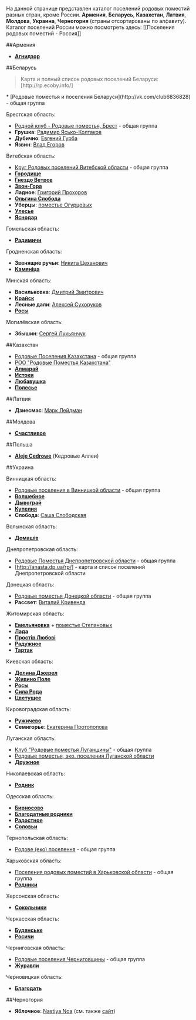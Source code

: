 На данной странице представлен каталог поселений родовых поместий разных стран, кроме России.
**Армения**, **Беларусь**, **Казахстан**, **Латвия**, **Молдова**, **Украина**, **Черногория** (страны отсортированы по алфавиту).
Каталог поселений России можно посмотреть здесь: [[Поселения родовых поместий - Россия]]

##Армения
* **[Агнидзор](http://vk.com/club8117123)**

##Беларусь
<blockquote>Карта и полный список родовых поселений Беларуси: [http://rp.ecoby.info/] 
</blockquote> 
* [Родовые поместья и поселения Беларуси](http://vk.com/club6836828) - общая группа

Брестская область: 
* [Родной клуб - Родовые поместья, Брест](http://vk.com/club14153498) - общая группа
* **Грушка**: [Радимир Ясько-Колтаков](http://vk.com/id70486672)
* **Дубично**: [Евгений Гурба](http://vk.com/id138419529) 
* **Язвин**: [Влад Егоров](http://vk.com/id58116165)

Витебская область:
* [Круг Родовых поселений Витебской области](http://vk.com/club61709216) - общая группа  
* **[Городище](http://vk.com/club93472280)**
* **[Гнездо Ветров](http://vk.com/club27816232)**
* **[Звон-Гора](http://vk.com/club51955229)**
* **Ладное**: [Григорий Прохоров](http://vk.com/id56040119) 
* **[Ольгина Слобода](http://vk.com/public23795640)**
* **Уберцы**: [поместье Огурцовых](http://vk.com/club70714870) 
* **[Улесье](http://vk.com/public72833509)**
* **[Яснодар](http://vk.com/public52464313)**

Гомельская область:  
* **[Радимичи](http://vk.com/club18389143)** 

Гродненская область: 
* **Звенящие ручьи**: [Никита Цеханович](http://vk.com/id30762702) 
* **[Камяніца](http://vk.com/club88638271)**

Минская область: 
* **Васильковка**: [Дмитрий Змитрович](http://vk.com/id207069197)
* **[Крайск](http://vk.com/club24858135)** 
* **Лесные дали**: [Алексей Сухоруков](http://vk.com/id53118954) 
* **[Росы](http://vk.com/club48724977)**

Могилёвская область:
* **Збышин**: [Сергей Лукьянчук](http://vk.com/id173466007)

##Казахстан
* [Родовые Поселения Казахстана](http://vk.com/club26717398) - общая группа
* [РОО "Родовые Поместья Казахстана"](http://vk.com/club64731363)
* **[Алмарай](http://vk.com/almaray)**
* **[Истоки](http://vk.com/club96175553)**
* **[Любавушка](http://vk.com/club55039261)**
* **[Полесье](http://vk.com/club62517829)**

##Латвия
* **Дзиесмас**: [Марк Лейдман](http://vk.com/id13078520) 

##Молдова
* **[Счастливое](http://vk.com/club16551126)**

##Польша
* **[Aleje Cedrowe](http://vk.com/club80739493)** (Кедровые Аллеи)

##Украина

Винницкая область: 
* [Родовые поселения в Винницкой области](http://vk.com/club57169991) - общая группа
* **[Волшебное](http://vk.com/club40397420)**
* **[Дывограй](http://vk.com/club10312898)** 
* **[Купелия](http://vk.com/club18113647)**
* **Слобода**: [Саша Слободская](http://vk.com/id198441110)

Волынская область:
* **[Домашів](http://vk.com/club64124938)**

Днепропетровская область:
* [Родовые Поместья Днепропетровской области](http://vk.com/club43669903) - общая группа
* [http://anasta.dp.ua/rp/] - карта и список поселений Днепропетровской области

Донецкая область:
* [Родовые поместья Донецкой области](http://vk.com/club33752316) - общая группа
* **Рассвет**: [Виталий Кривенда](http://vk.com/id10275661) 

Житомирская область: 
* **[Емельяновка](http://vk.com/club29717302)** + [поместье Степановых](http://vk.com/public75844650)
* **[Лада](http://vk.com/club25221772)**
* **[Простір Любові](http://vk.com/prostir_lubovi_org_ua)**
* **[Радужное](http://vk.com/club111430724)**
* **[Тартак](http://vk.com/club51643792)**

Киевская область:  
* **[Долина Джерел](http://vk.com/club37827601)**
* **[Живино Поле](http://vk.com/club113389524)**
* **[Росы](http://vk.com/club33155040)**
* **[Сила Рода](http://vk.com/club58616219)**
* **[Цветущее](http://vk.com/club82234437)**

Кировоградская область:
* **[Ружичево](http://vk.com/club71651065)**
* **Семигорье**: [Екатерина Протопопова](http://vk.com/id260570456)

Луганская область:
* [Клуб "Родовые поместья Луганщины"](http://vk.com/club114625587) - общая группа
* [Родовые поместья, эко. поселения Луганской области](http://vk.com/club40758488)
* **[Дружное](http://vk.com/club65639934)**

Николаевская область:
* **[Родник](http://vk.com/club99880317)** 

Одесская область: 
* **[Бирносово](http://vk.com/club34985860)** 
* **[Благодатные родники](http://vk.com/club28840168)** 
* **[Радостное](http://vk.com/club73057677)**
* **[Соловьи](http://vk.com/club42524841)** 

Тернопольская область:
* [Родове (еко) поселення](http://vk.com/club55688626) - общая группа

Харьковская область:
* [Поселения родовых поместий в Харьковской области](http://vk.com/club53639577) - общая группа
* **[Родники](http://vk.com/club48242706)** 

Херсонская область:
* **[Сокольники](http://vk.com/club55697816)**

Черкасская область: 
* **[Будянське](http://vk.com/club28655496)**
* **[Росичи](https://vk.com/ecorosichi)**

Черниговская область:
* [Родовые поселения Черниговщины](http://vk.com/club16296866) - общая группа 
* **[Журавли](http://vk.com/club35789757)**

Черновицкая область: 
* **[Благодать](http://vk.com/club24513508)**

##Черногория
* **Яблочное**: [Nastiya Noa](http://vk.com/id85339999) (см. также [сайт](http://settlement.lifeislight.ru/))
